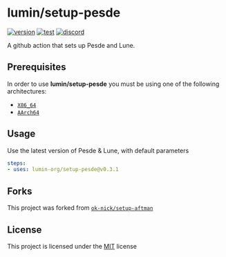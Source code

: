 # lumin/setup-pesde

[![version](https://img.shields.io/github/v/release/lumin-org/setup-pesde?style=plastic&logo=github&logoColor=FFFFFF&label=version)](https://github.com/lumin-org/setup-pesde/releases/latest)
[![test](https://img.shields.io/github/actions/workflow/status/lumin-org/setup-pesde/test.yml?style=plastic&logo=github&logoColor=FFFFFF&label=test)](https://github.com/lumin-org/setup-pesde/blob/main/.github/workflows/test.yml)
[![discord](https://img.shields.io/discord/1105688855375511642?logo=discord&logoColor=white&label=chat&color=4d3dff&style=plastic)](https://lumin-org.github.io/to/discord)

A github action that sets up Pesde and Lune.

## Prerequisites

In order to use **lumin/setup-pesde** you must be using one of the following architectures:

* [`X86_64`](https://en.wikipedia.org/wiki/X86-64)
* [`AArch64`](https://en.wikipedia.org/wiki/AArch64)

## Usage

Use the latest version of Pesde & Lune, with default parameters

```yaml
steps:
- uses: lumin-org/setup-pesde@v0.3.1
```

## Forks

This project was forked from [`ok-nick/setup-aftman`](https://github.com/ok-nick/setup-aftman)

## License

This project is licensed under the [MIT](https://github.com/lumin-org/setup-pesde/blob/main/LICENSE) license
